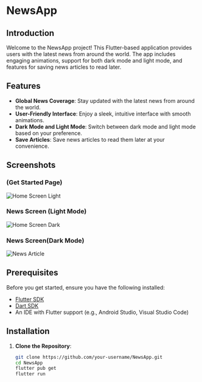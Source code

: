 # NewsApp

## Introduction
Welcome to the NewsApp project! This Flutter-based application provides users with the latest news from around the world. The app includes engaging animations, support for both dark mode and light mode, and features for saving news articles to read later.

## Features
- **Global News Coverage**: Stay updated with the latest news from around the world.
- **User-Friendly Interface**: Enjoy a sleek, intuitive interface with smooth animations.
- **Dark Mode and Light Mode**: Switch between dark mode and light mode based on your preference.
- **Save Articles**: Save news articles to read them later at your convenience.

## Screenshots
### (Get Started Page)
![Home Screen Light](screenshots/getstarted.jpeg)

### News Screen (Light Mode)
![Home Screen Dark](screenshots/newslight.jpeg)

### News Screen(Dark Mode) 
![News Article](screenshots/newsdark.jpeg)


## Prerequisites
Before you get started, ensure you have the following installed:
- [Flutter SDK](https://flutter.dev/docs/get-started/install)
- [Dart SDK](https://dart.dev/get-dart)
- An IDE with Flutter support (e.g., Android Studio, Visual Studio Code)

## Installation
1. **Clone the Repository**:
   ```sh
   git clone https://github.com/your-username/NewsApp.git
   cd NewsApp
   flutter pub get
   flutter run
